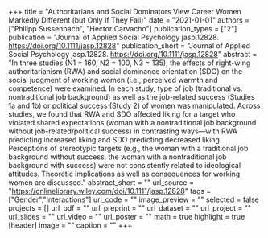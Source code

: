 +++
title = "Authoritarians and Social Dominators View Career Women Markedly Different (but Only If They Fail)"
date = "2021-01-01"
authors = ["Philipp Sussenbach", "Hector Carvacho"]
publication_types = ["2"]
publication = "Journal of Applied Social Psychology jasp.12828. https://doi.org/10.1111/jasp.12828"
publication_short = "Journal of Applied Social Psychology jasp.12828. https://doi.org/10.1111/jasp.12828"
abstract = "In three studies (N1 = 160, N2 = 100, N3 = 135), the effects of right-wing authoritarianism (RWA) and social dominance orientation (SDO) on the social judgment of working women (i.e., perceived warmth and competence) were examined. In each study, type of job (traditional vs. nontraditional job background) as well as the job-related success (Studies 1a and 1b) or political success (Study 2) of women was manipulated. Across studies, we found that RWA and SDO affected liking for a target who violated shared expectations (woman with a nontraditional job background without job-related/political success) in contrasting ways—with RWA predicting increased liking and SDO predicting decreased liking. Perceptions of stereotypic targets (e.g., the woman with a traditional job background without success, the woman with a nontraditional job background with success) were not consistently related to ideological attitudes. Theoretic implications as well as consequences for working women are discussed."
abstract_short = ""
url_source = "https://onlinelibrary.wiley.com/doi/10.1111/jasp.12828"
tags = ["Gender","Interactions"]
url_code = ""
image_preview = ""
selected = false
projects = []
url_pdf = ""
url_preprint = ""
url_dataset = ""
url_project = ""
url_slides = ""
url_video = ""
url_poster = ""
math = true
highlight = true
[header]
image = ""
caption = ""
+++
